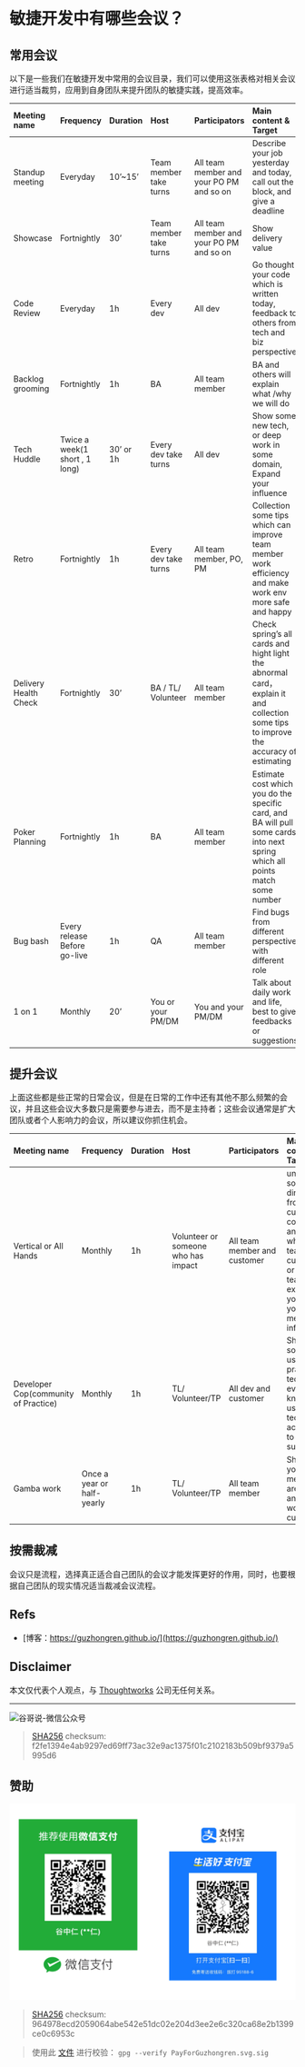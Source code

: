 # 敏捷开发中有哪些会议？


## 常用会议

以下是一些我们在敏捷开发中常用的会议目录，我们可以使用这张表格对相关会议进行适当裁剪，应用到自身团队来提升团队的敏捷实践，提高效率。

|Meeting name|Frequency|Duration|Host|Participators|Main content & Target|
|:---|:---|:---|:---|:---|:---|
|Standup meeting|Everyday|10’~15’|Team member take turns|All team member and your PO PM and so on|Describe your job yesterday and today, call out the block, and give a deadline|
|Showcase|	Fortnightly|	30’|	Team member take turns|	All team member and your PO PM and so on|	Show delivery value|
|Code Review	|Everyday|	1h|	Every dev|	All dev|	Go thought your code which is written today, feedback to others from tech and biz perspective|
|Backlog grooming|	Fortnightly|	1h|	BA|	All team member	|BA and others will explain what /why we will do|
|Tech Huddle|	Twice a week(1 short , 1 long)|	30’ or 1h|	Every dev take turns|	All dev	|Show some new tech, or deep work in some domain, Expand your influence|
|Retro|	Fortnightly|	1h|	Every dev take turns|	All team member, PO, PM|	Collection some tips which can improve team member work efficiency and make work env more safe and happy|
|Delivery Health Check|	Fortnightly|	30’|	BA / TL/ Volunteer|	All team member	|Check spring’s all cards and hight light the abnormal card， explain it and collection some tips to improve the  accuracy of estimating|
|Poker Planning|	Fortnightly|	1h|	BA|	All team member|	Estimate cost which you do the specific card, and BA will pull some cards into next spring which all points match some number|
|Bug bash|	Every release Before go-live|	1h|	QA|	All team member|	Find bugs from different perspective with different role|
|1 on 1|	Monthly|	20’|	You or your PM/DM	|You and your PM/DM|	Talk about daily work and life, best to give feedbacks or suggestions|

## 提升会议

上面这些都是些正常的日常会议，但是在日常的工作中还有其他不那么频繁的会议，并且这些会议大多数只是需要参与进去，而不是主持者；这些会议通常是扩大团队或者个人影响力的会议，所以建议你抓住机会。

|Meeting name|Frequency|Duration|Host|Participators|Main content & Target|
|:---|:---|:---|:---|:---|:---|
|Vertical or All Hands|	Monthly	|1h|	Volunteer or someone who has impact|	All team member and customer|	understand some direction from customer’s company, and show what your team do to customers or other teams, expand you and your team member’s influence|
|Developer Cop(community of Practice)|	Monthly|	1h|	TL/ Volunteer/TP|	All dev and customer|	Show some useful and practice tech, make everyone know and use your tech according to your suggestion|
|Gamba work|	Once a year or  half-yearly	|1h|	TL/ Volunteer/TP|	All team member|	Show what your team members are doing and daily work to customer|

## 按需裁减

会议只是流程，选择真正适合自己团队的会议才能发挥更好的作用，同时，也要根据自己团队的现实情况适当裁减会议流程。

## Refs

* [博客：https://guzhongren.github.io/](https://guzhongren.github.io/)

## Disclaimer

本文仅代表个人观点，与 [Thoughtworks](https://www.Thoughtworks.com/) 公司无任何关系。

----
![谷哥说-微信公众号](https://cdn.staticaly.com/gh/guzhongren/data-hosting@master/20210819/wechat.ae9zxgscqcg.png)
> [SHA256](https://emn178.github.io/online-tools/sha256_checksum.html) checksum: f2fe1394e4ab9297ed69ff73ac32e9ac1375f01c2102183b509bf9379a5995d6

## 赞助

![PayForGuzhongren](/images/pay/PayForGuzhongren.svg)
> [SHA256](https://emn178.github.io/online-tools/sha256_checksum.html) checksum: 964978ecd2059064abe542e51dc02e204d3ee2e6c320ca68e2b1399ce0c6953c

> 使用此 [文件](https://guzhongren.github.io/images/pay/payforguzhongren.svg.sig) 进行校验： `gpg --verify PayForGuzhongren.svg.sig`

